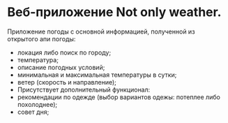 

# Веб-приложение Not only weather.

Приложение погоды с основной информацией, полученной из открытого апи погоды:
- локация либо поиск по городу;
- температура;
- описание погодных условий;
- минимальная и максимальная температуры в сутки;
- ветер (скорость и направление);
- Присутствует дополнительный функционал:
- рекомендации по одежде (выбор вариантов одежы: потеплее либо похолоднее);
- совет дня;

